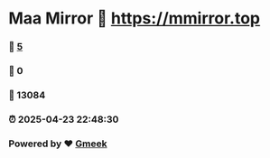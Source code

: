 # Maa Mirror :link: https://mmirror.top 
### :page_facing_up: [5](https://mmirror.top/tag.html) 
### :speech_balloon: 0 
### :hibiscus: 13084 
### :alarm_clock: 2025-04-23 22:48:30 
### Powered by :heart: [Gmeek](https://github.com/Meekdai/Gmeek)
